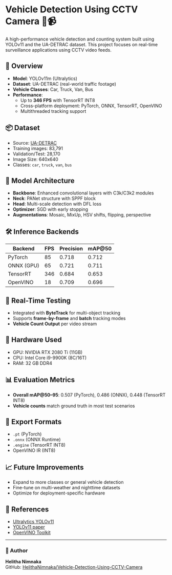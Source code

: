 # Vehicle Detection Using CCTV Camera 🚗📹

A high-performance vehicle detection and counting system built using YOLOv11 and the UA-DETRAC dataset. This project focuses on real-time surveillance applications using CCTV video feeds.

## 🚀 Overview

- **Model**: YOLOv11m (Ultralytics)
- **Dataset**: UA-DETRAC (real-world traffic footage)
- **Vehicle Classes**: Car, Truck, Van, Bus
- **Performance**:
  - Up to **346 FPS** with TensorRT INT8
  - Cross-platform deployment: PyTorch, ONNX, TensorRT, OpenVINO
  - Multithreaded tracking support

## 📦 Dataset

- Source: [UA-DETRAC](https://www.kaggle.com/datasets/dtrnngc/ua-detrac-dataset)
- Training images: 83,791  
- Validation/Test: 28,170  
- Image Size: 640x640  
- Classes: `car`, `truck`, `van`, `bus`

## 🧠 Model Architecture

- **Backbone**: Enhanced convolutional layers with C3k/C3k2 modules
- **Neck**: PANet structure with SPPF block
- **Head**: Multi-scale detection with DFL loss
- **Optimizer**: SGD with early stopping
- **Augmentations**: Mosaic, MixUp, HSV shifts, flipping, perspective

## 🛠️ Inference Backends

| Backend     | FPS  | Precision | mAP@50 |
|-------------|------|-----------|--------|
| PyTorch     | 85   | 0.718     | 0.712  |
| ONNX (GPU)  | 65   | 0.721     | 0.711  |
| TensorRT    | 346  | 0.684     | 0.653  |
| OpenVINO    | 18   | 0.709     | 0.696  |

## 🧪 Real-Time Testing

- Integrated with **ByteTrack** for multi-object tracking
- Supports **frame-by-frame** and **batch** tracking modes
- **Vehicle Count Output** per video stream

## 🧰 Hardware Used

- GPU: NVIDIA RTX 2080 Ti (11GB)
- CPU: Intel Core i9-9900K (8C/16T)
- RAM: 32 GB DDR4

## 📊 Evaluation Metrics

- **Overall mAP@50–95**: 0.507 (PyTorch), 0.486 (ONNX), 0.448 (TensorRT INT8)
- **Vehicle counts** match ground truth in most test scenarios

## 🔄 Export Formats

- `.pt` (PyTorch)
- `.onnx` (ONNX Runtime)
- `.engine` (TensorRT INT8)
- OpenVINO IR (INT8)

## 📈 Future Improvements

- Expand to more classes or general vehicle detection
- Fine-tune on multi-weather and nighttime datasets
- Optimize for deployment-specific hardware

## 📎 References

- [Ultralytics YOLOv11](https://github.com/ultralytics/ultralytics)
- [YOLOv11 paper](https://arxiv.org/html/2410.17725v1)
- [OpenVINO Toolkit](https://docs.openvino.ai/2025/index.html)

---

### 👤 Author

**Helitha Nimnaka**  
GitHub: [HelithaNimnaka/Vehicle-Detection-Using-CCTV-Camera](https://github.com/HelithaNimnaka/Vehicle-Detection-Using-CCTV-Camera)
